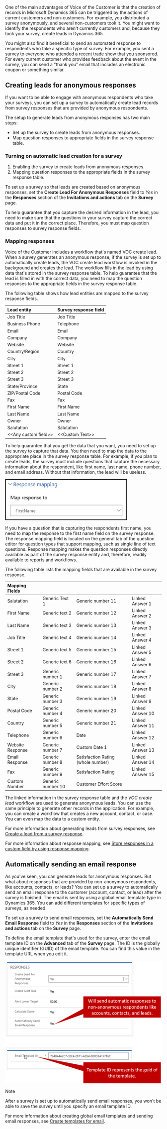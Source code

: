 One of the main advantages of Voice of the Customer is that the creation of records in Microsoft Dynamics 365 can be triggered by the actions of current customers and non-customers. For example, you distributed a survey anonymously, and several non-customers took it. You might want to identify the respondents who aren't currently customers and, because they took your survey, create leads in Dynamics 365.

You might also find it beneficial to send an automated response to respondents who take a specific type of survey. For example, you sent a survey to everyone who attended a recent trade show that you sponsored. For every current customer who provides feedback about the event in the survey, you can send a "thank you" email that includes an electronic coupon or something similar.

## Creating leads for anonymous responses

If you want to be able to engage with anonymous respondents who take your surveys, you can set up a survey to automatically create lead records from survey responses that are provided by anonymous respondents.

The setup to generate leads from anonymous responses has two main steps:

- Set up the survey to create leads from anonymous responses.
- Map question responses to appropriate fields in the survey response table.

### Turning on automatic lead creation for a survey

1. Enabling the survey to create leads from anonymous responses.
2. Mapping question responses to the appropriate fields in the survey response table.

To set up a survey so that leads are created based on anonymous responses, set the **Create Lead For Anonymous Responses** field to *Yes* in the **Responses** section of the **Invitations and actions** tab on the **Survey** page.

To help guarantee that you capture the desired information in the lead, you need to make sure that the questions in your survey capture the correct data and put it in the correct place. Therefore, you must map question responses to survey response fields.

### Mapping responses

Voice of the Customer includes a workflow that's named VOC create lead. When a survey generates an anonymous response, if the survey is set up to automatically create leads, the VOC create lead workflow is invoked in the background and creates the lead. The workflow fills in the lead by using data that's stored in the survey response table. To help guarantee that the lead is filled in with the correct data, you need to map the question responses to the appropriate fields in the survey response table.

The following table shows how lead entities are mapped to the survey response fields.

|  Lead entity              | Survey response field |
|:--------------------------|:----------------------|
|  Job Title                | Job Title             |
|  Business Phone           | Telephone             |
|  Email                    | Email                 |
|  Company                  | Company               |
|  Website                  | Website               |
|  Country/Region           | Country               |
|  City                     | City                  |
|  Street 1                 | Street 1              |
|  Street 2                 | Street 2              |
|  Street 3                 | Street 3              |
|  State/Province           | State                 |
|  ZIP/Postal Code          | Postal Code           |
|  Fax                      | Fax                   |
|  First Name               | First Name            |
|  Last Name                | Last Name             |
|  Owner                    | Owner                 |
|  Salutation               | Salutation            |
|  \<\<Any custom field\>\> | \<\<Custom Text\>\>   |


To help guarantee that you get the data that you want, you need to set up the survey to capture that data. You then need to map the data to the appropriate place in the survey response table. For example, if you plan to create leads, the survey must include questions that capture the necessary information about the respondent, like first name, last name, phone number, and email address. Without that information, the lead will be useless.

![Response mapping](../media/DA-Unit5-1.png)

If you have a question that is capturing the respondents first name, you need to map the response to the first name field on the survey response. The response mapping field is located on the general tab of the question editor for question types that support mapping, such as single line of text questions. Response mapping makes the question responses directly available as part of the survey response entity and, therefore, readily available to reports and workflows.

The following table lists the mapping fields that are available in the survey response.

| Mapping Fields   |                      |                                    |                  |
:------------------|:---------------------|:-----------------------------------|:-----------------|
| Salutation       | Generic Text 1       | Generic number 11                  | Linked Answer 1  |
| First Name       | Generic text 2       | Generic number 12                  | Linked Answer 2  |
| Last Name        | Generic text 3       | Generic number 13                  | Linked Answer 3  |
| Job Title        | Generic text 4       | Generic number 14                  | Linked Answer 4  |
| Street 1         | Generic text 5       | Generic number 15                  | Linked Answer 5  |
| Street 2         | Generic text 6       | Generic number 16                  | Linked Answer 6  |
| Street 3         | Generic number 1     | Generic number 17                  | Linked Answer 7  |
| City             | Generic number 2     | Generic number 18                  | Linked Answer 8  |
| State            | Generic number 3     | Generic number 19                  | Linked Answer 9  |
| Postal Code      | Generic number 4     | Generic number 20                  | Linked Answer 10 |
| Country          | Generic number 5     | Generic number 21                  | Linked Answer 11 |
| Telephone        | Generic number 6     | Date                               | Linked Answer 12 |
| Website Response | Generic number 7     | Custom Date 1                      | Linked Answer 13 |
| Email Response   | Generic number 8     | Satisfaction Rating (whole number) | Linked Answer 14 |
| Fax              | Generic number 9     | Satisfaction Rating                | Linked Answer 15 |
| Custom Number    | Generic number 10    | Customer Effort Score              |                  |

The linked information in the survey response table and the *VOC create lead* workflow are used to generate anonymous leads. You can use the same principle to generate other records in the application. For example, you can create a workflow that creates a new account, contact, or case. You can even map the data to a custom entity.

For more information about generating leads from survey responses, see [Create a lead from a survey response](https://docs.microsoft.com/dynamics365/customer-engagement/voice-of-customer/design-advanced-survey#create-a-lead-from-a-survey-response).

For more information about response mapping, see [Store responses in a custom field by using response mapping](https://docs.microsoft.com/dynamics365/customer-engagement/voice-of-customer/analyze-survey-data#store-responses-in-a-custom-field-by-using-response-mapping).

## Automatically sending an email response

As you've seen, you can generate leads for anonymous responses. But what about responses that are provided by non-anonymous respondents, like accounts, contacts, or leads? You can set up a survey to automatically send an email response to the customer (account, contact, or lead) after the survey is finished. The email is sent by using a global email template type in Dynamics 365. You can add different templates for specific types of surveys, as needed.

To set up a survey to send email responses, set the **Automatically Send Email Response** field to *Yes* in the **Responses** section of the **Invitations and actions** tab on the **Survey** page.

To define the email template that's used for the survey, enter the email template ID on the **Advanced** tab of the **Survey** page. The ID is the globally unique identifier (GUID) of the email template. You can find this value in the template URL when you edit it.

![Automatically Send Email Response field](../media/DA-Unit5-2.png)

> [!NOTE] 
> After a survey is set up to automatically send email responses, you won't be able to save the survey until you specify an email template ID.

For more information about creating global email templates and sending email responses, see [Create templates for email](https://docs.microsoft.com/dynamics365/customer-engagement/admin/create-templates-email).
